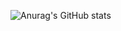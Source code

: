 ![Anurag's GitHub stats](https://github-readme-stats.vercel.app/api?username=yuko-807&count_private=true)
